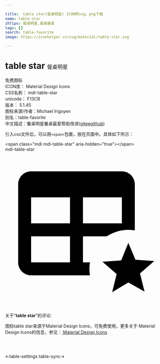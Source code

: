 ```yaml
---

title:  table star(餐桌明星) ICON转svg、png下载
name: table-star
zhTips: 餐桌明星,餐桌最爱
tags: []
search: table-favorite
image: https://iconhelper.cn/svg/material/table-star.svg

---
```


# table star  <small style="font-size: 60%;font-weight: 100">餐桌明星</small>


<div class="detail-page">
<p>
<span><span class="badge-success badge">免费图标</span> </span>
<br/>
<span>
ICON库：
<span class="badge-secondary badge">Material Design Icons</span> 
</span>
<br/>
<span>
CSS名称：
<span class="badge-secondary badge">mdi-table-star</span> 
</span>
<br/>
<span>
unicode：
<span class="badge-secondary badge">F13CB</span> 
<copy-btn content='F13CB' btn-title=""></copy-btn>
<copy-btn :content='String.fromCodePoint(parseInt("F13CB", 16))' btn-title="复制U"></copy-btn>
</span>
<br/>
<span>
版本：
<span class="badge-secondary badge">5.1.45</span> 
</span>
<br/>
<span>图标来源/作者：<span class="badge-light badge">Michael Irigoyen</span></span> 
<br/>
<span>别名：<span class="badge-light badge">table-favorite</span></span><br/><span class="zh-detail">中文描述：<span class="badge-primary badge">餐桌明星</span><span class="badge-primary badge">餐桌最爱</span><span class="help-link"><span>帮助改进</span>(<a href="https://gitee.com/liuwave/icon-helper/edit/master/json/material/table-star.json" target="_blank" rel="noopener noreferrer">gitee</a><a href="https://github.com/liuwave/icon-helper/edit/master/json/material/table-star.json" target="_blank" rel="noopener noreferrer">github</a></span>)</span><br/>
</p>
</div>
<div class="alert alert-dark">
  <i class="mdi mdi-table-star mdi-48px"></i>
  <i class="mdi mdi-table-star mdi-36px"></i>
  <i class="mdi mdi-table-star mdi-24px"></i>
  <i class="mdi mdi-table-star mdi-18px"></i>
</div>
<div>
  <p>引入css文件后，可以用<code>&lt;span&gt;</code>包裹，放在页面中。具体如下所示：    
  </p>
  <div class="alert alert-primary" style="font-size: 14px">
    &lt;span class="mdi mdi-table-star" aria-hidden="true"&gt;&lt;/span&gt;
    <copy-btn content='<span class="mdi mdi-table-star" aria-hidden="true"></span>'></copy-btn>
  </div>
  <div class="alert alert-secondary">
    <i class="mdi mdi-table-star"
    style="font-size: 24px"
    aria-hidden="true"></i> mdi-table-star
    <copy-btn content="mdi-table-star" btn-title="复制图标名称"></copy-btn>
  </div>
</div>
<div id="svg" class="svg-wrap">
<svg xmlns="http://www.w3.org/2000/svg" viewBox="0 0 24 24"><path d="M4 3H18C19.11 3 20 3.9 20 5V12.08C18.45 11.82 16.92 12.18 15.68 13H12V17H13.08C12.97 17.68 12.97 18.35 13.08 19H4C2.9 19 2 18.11 2 17V5C2 3.9 2.9 3 4 3M4 7V11H10V7H4M12 7V11H18V7H12M4 13V17H10V13H4M16.5 21.6L17.2 18.8L15 16.9L17.9 16.7L19 14L20.1 16.6L23 16.8L20.8 18.7L21.5 21.5L19 20.1L16.5 21.6Z" /></svg>
</div>
<detail full-name='mdi-table-star'></detail>
<div class="icon-detail__container">
<p>关于“<b>table star</b>”的评论:</p>
</div>
<Vssue title="关于“table star”的评论" />    
<div><p>图标table star来源于Material Design Icons，可免费使用，更多关于 Material Design Icons的信息，参见：<a target="_blank" href="https://iconhelper.cn/material.html"> Material Design Icons</a>
</p></div>

<div style="padding:2rem 0 " class="page-nav"><p class="inner"><span class="prev">←<router-link to="/icon/table-settings.html">table-settings</router-link></span> <span class="next"><router-link to="/icon/table-sync.html">table-sync</router-link>→</span></p></div>

